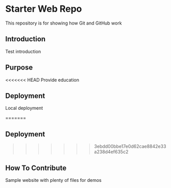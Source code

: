 # Starter Web Repo

This repository is for showing how Git and GitHub work

## Introduction

Test introduction

## Purpose

<<<<<<< HEAD
Provide education

## Deployment

Local deployment

=======
## Deployment

>>>>>>> 3ebdd00bbe17e0d62cae8842e33a238d4ef635c2
## How To Contribute

Sample website with plenty of files for demos
